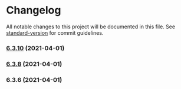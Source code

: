 # Changelog

All notable changes to this project will be documented in this file. See [standard-version](https://github.com/conventional-changelog/standard-version) for commit guidelines.

### [6.3.10](https://github.com/wheelroom/wheelroom/compare/@wheelroom/any@6.3.8...@wheelroom/any@6.3.10) (2021-04-01)

### [6.3.8](https://github.com/wheelroom/wheelroom/compare/@wheelroom/any@6.3.6...@wheelroom/any@6.3.8) (2021-04-01)

### 6.3.6 (2021-04-01)
